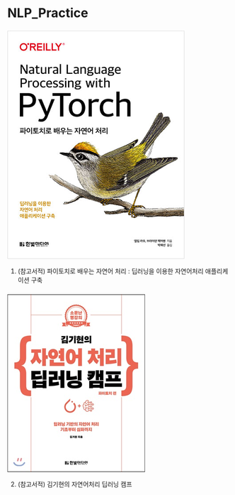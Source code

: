# NLP_Practice
### 
![screenshot](./etc/pytorchnlp.jpg)

1. (참고서적) 파이토치로 배우는 자연어 처리 : 딥러닝을 이용한 자연어처리 애플리케이션 구축


### 

![screenshot](./etc/자연어처리.jpg)

2. (참고서적) 김기현의 자연어처리 딥러닝 캠프 


